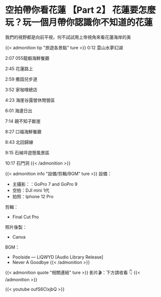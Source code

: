 # 空拍帶你看花蓮 【Part 2】 花蓮要怎麼玩？玩一個月帶你認識你不知道的花蓮


我們的視野都是向前平視，何不試試用上帝視角來看花蓮海岸的美


<!--more-->


{{< admonition tip "旅遊各景點" ture >}}
0:12 雲山水夢幻湖

2:07 055龍蝦海鮮餐廳

2:45 花蓮路上

2:59 撒固兒步道

3:52 家咖哩總店

4:23 海崖谷露營休閒營區

6:01 海邊日出

7:14 親不知子斷崖

8:27 口福海鮮餐廳

8:43 北回歸線

9:15 石梯坪遊憩風景區

10:17 石門洞
{{< /admonition >}}

{{< admonition info "設備/剪輯/BGM" ture >}}
設備：
* 主攝影：：GoPro 7 and GoPro 9
* 空拍：DJI mini 1代
* 拍照：Iphone 12 Pro

剪輯：
* Final Cut Pro

照片後製：
* Canva

BGM：
* Poolside — LiQWYD [Audio Library Release]
* Never A Goodbye
{{< /admonition >}}

{{< admonition quote "相關連結" ture >}}
影片🎬：下方請收看 👇
{{< /admonition >}}



{{< youtube oufS6ClxjbQ >}}
